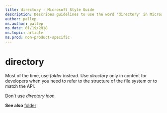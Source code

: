 ```yaml
---
title: directory - Microsoft Style Guide
description: Describes guidelines to use the word 'directory' in Microsoft documents including instances where this word is appropriate or allowed.
author: pallep
ms.author: pallep
ms.date: 01/19/2018
ms.topic: article
ms.prod: non-product-specific
---
```


# directory

Most of the time, use *folder* instead. Use *directory* only in content for developers when you need to refer to the structure of the file system or to match the API.

Don't use *directory icon.*

**See also**  [folder](~/a-z-word-list-term-collections/f/folder-folder-icon.md)
